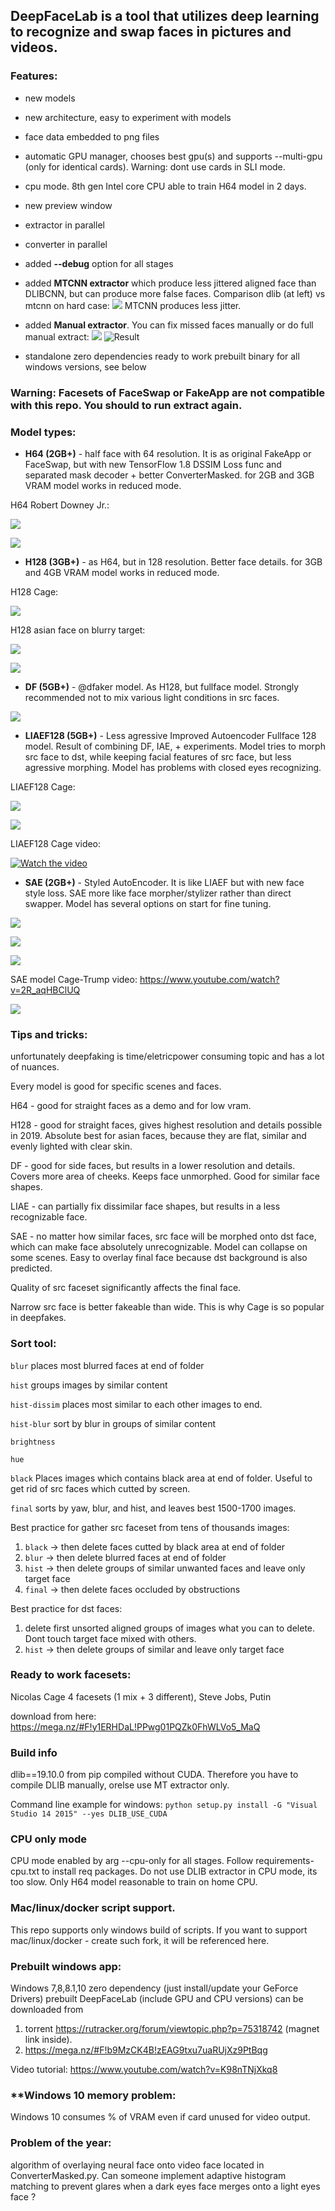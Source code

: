 ## **DeepFaceLab** is a tool that utilizes deep learning to recognize and swap faces in pictures and videos.

### **Features**:

- new models

- new architecture, easy to experiment with models

- face data embedded to png files

- automatic GPU manager, chooses best gpu(s) and supports --multi-gpu (only for identical cards). Warning: dont use cards in SLI mode.

- cpu mode. 8th gen Intel core CPU able to train H64 model in 2 days.

- new preview window

- extractor in parallel

- converter in parallel

- added **--debug** option for all stages

- added **MTCNN extractor** which produce less jittered aligned face than DLIBCNN, but can produce more false faces. Comparison dlib (at left) vs mtcnn on hard case:
![](https://i.imgur.com/5qLiiOV.gif)
MTCNN produces less jitter.

- added **Manual extractor**. You can fix missed faces manually or do full manual extract:
![](https://github.com/iperov/DeepFaceLab/blob/master/doc/manual_extractor_0.jpg)
![Result](https://user-images.githubusercontent.com/8076202/38454756-0fa7a86c-3a7e-11e8-9065-182b4a8a7a43.gif)

- standalone zero dependencies ready to work prebuilt binary for all windows versions, see below

### Warning: **Facesets** of FaceSwap or FakeApp are **not compatible** with this repo. You should to run extract again.

### **Model types**:

- **H64 (2GB+)** - half face with 64 resolution. It is as original FakeApp or FaceSwap, but with new TensorFlow 1.8 DSSIM Loss func and separated mask decoder + better ConverterMasked. for 2GB and 3GB VRAM model works in reduced mode.

H64 Robert Downey Jr.:

![](https://github.com/iperov/DeepFaceLab/blob/master/doc/H64_Downey_0.jpg)

![](https://github.com/iperov/DeepFaceLab/blob/master/doc/H64_Downey_1.jpg)

- **H128 (3GB+)** - as H64, but in 128 resolution. Better face details. for 3GB and 4GB VRAM model works in reduced mode.

H128 Cage:

![](https://github.com/iperov/DeepFaceLab/blob/master/doc/H128_Cage_0.jpg)

H128 asian face on blurry target:

![](https://github.com/iperov/DeepFaceLab/blob/master/doc/H128_Asian_0.jpg)

![](https://github.com/iperov/DeepFaceLab/blob/master/doc/H128_Asian_1.jpg)

- **DF (5GB+)** - @dfaker model. As H128, but fullface model. Strongly recommended not to mix various light conditions in src faces.

![](https://github.com/iperov/DeepFaceLab/blob/master/doc/DF_Cage_0.jpg)

- **LIAEF128 (5GB+)** - Less agressive Improved Autoencoder Fullface 128 model. Result of combining DF, IAE, + experiments. Model tries to morph src face to dst, while keeping facial features of src face, but less agressive morphing. Model has problems with closed eyes recognizing.

LIAEF128 Cage:

![](https://github.com/iperov/DeepFaceLab/blob/master/doc/LIAEF128_Cage_0.jpg)

![](https://github.com/iperov/DeepFaceLab/blob/master/doc/LIAEF128_Cage_1.jpg)

LIAEF128 Cage video:

[![Watch the video](https://img.youtube.com/vi/mRsexePEVco/0.jpg)](https://www.youtube.com/watch?v=mRsexePEVco)

- **SAE (2GB+)** - Styled AutoEncoder. It is like LIAEF but with new face style loss. SAE more like face morpher/stylizer rather than direct swapper. Model has several options on start for fine tuning. 

![](https://github.com/iperov/DeepFaceLab/blob/master/doc/SAE_Cage_0.jpg)

![](https://github.com/iperov/DeepFaceLab/blob/master/doc/SAE_Cage_1.jpg)

![](https://github.com/iperov/DeepFaceLab/blob/master/doc/SAE_Navalniy_0.jpg)

SAE model Cage-Trump video: https://www.youtube.com/watch?v=2R_aqHBClUQ

![](https://github.com/iperov/DeepFaceLab/blob/master/doc/DeepFaceLab_convertor_overview.png)


### **Tips and tricks**:

unfortunately deepfaking is time/eletricpower consuming topic and has a lot of nuances.

Every model is good for specific scenes and faces.

H64 - good for straight faces as a demo and for low vram.

H128 - good for straight faces, gives highest resolution and details possible in 2019. Absolute best for asian faces, because they are flat, similar and evenly lighted with clear skin.

DF - good for side faces, but results in a lower resolution and details. Covers more area of cheeks. Keeps face unmorphed. Good for similar face shapes.

LIAE - can partially fix dissimilar face shapes, but results in a less recognizable face.

SAE - no matter how similar faces, src face will be morphed onto dst face, which can make face absolutely unrecognizable. Model can collapse on some scenes. Easy to overlay final face because dst background is also predicted.

Quality of src faceset significantly affects the final face.

Narrow src face is better fakeable than wide. This is why Cage is so popular in deepfakes.

### **Sort tool**:

`blur` places most blurred faces at end of folder

`hist` groups images by similar content

`hist-dissim` places most similar to each other images to end.

`hist-blur` sort by blur in groups of similar content

`brightness` 

`hue`

`black` Places images which contains black area at end of folder. Useful to get rid of src faces which cutted by screen.

`final` sorts by yaw, blur, and hist, and leaves best 1500-1700 images.

Best practice for gather src faceset from tens of thousands images:

1) `black` -> then delete faces cutted by black area at end of folder
2) `blur` -> then delete blurred faces at end of folder
3) `hist` -> then delete groups of similar unwanted faces and leave only target face
4) `final` -> then delete faces occluded by obstructions

Best practice for dst faces:

1) delete first unsorted aligned groups of images what you can to delete. Dont touch target face mixed with others.
2) `hist` -> then delete groups of similar and leave only target face

### **Ready to work facesets**:

Nicolas Cage 4 facesets (1 mix + 3 different), Steve Jobs, Putin

download from here: https://mega.nz/#F!y1ERHDaL!PPwg01PQZk0FhWLVo5_MaQ

### **Build info**

dlib==19.10.0 from pip compiled without CUDA. Therefore you have to compile DLIB manually, orelse use MT extractor only.

Command line example for windows: `python setup.py install -G "Visual Studio 14 2015" --yes DLIB_USE_CUDA`

### **CPU only mode**

CPU mode enabled by arg --cpu-only for all stages. Follow requirements-cpu.txt to install req packages.
Do not use DLIB extractor in CPU mode, its too slow.
Only H64 model reasonable to train on home CPU.

### Mac/linux/docker script support.

This repo supports only windows build of scripts. If you want to support mac/linux/docker - create such fork, it will be referenced here.

### Prebuilt windows app:

Windows 7,8,8.1,10 zero dependency (just install/update your GeForce Drivers) prebuilt DeepFaceLab (include GPU and CPU versions) can be downloaded from 
1) torrent https://rutracker.org/forum/viewtopic.php?p=75318742 (magnet link inside).
2) https://mega.nz/#F!b9MzCK4B!zEAG9txu7uaRUjXz9PtBqg

Video tutorial: https://www.youtube.com/watch?v=K98nTNjXkq8

### **Windows 10 memory problem:

Windows 10 consumes % of VRAM even if card unused for video output.

### **Problem of the year**:

algorithm of overlaying neural face onto video face located in ConverterMasked.py.
Can someone implement adaptive histogram matching to prevent glares when a dark eyes face merges onto a light eyes face ?
